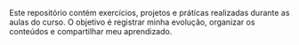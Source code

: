 Este repositório contém exercícios, projetos e práticas realizadas durante as aulas do curso. O objetivo é registrar minha evolução, organizar os conteúdos e compartilhar meu aprendizado.
